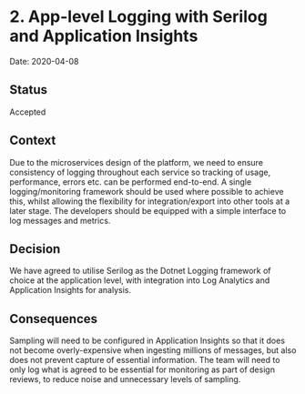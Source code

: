 # 2. App-level Logging with Serilog and Application Insights

Date: 2020-04-08

## Status

Accepted

## Context

Due to the microservices design of the platform, we need to ensure consistency of logging throughout each service so tracking of usage, performance, errors etc. can be performed end-to-end. A single logging/monitoring framework should be used where possible to achieve this, whilst allowing the flexibility for integration/export into other tools at a later stage. The developers should be equipped with a simple interface to log messages and metrics.

## Decision

We have agreed to utilise Serilog as the Dotnet Logging framework of choice at the application level, with integration into Log Analytics and Application Insights for analysis.

## Consequences

Sampling will need to be configured in Application Insights so that it does not become overly-expensive when ingesting millions of messages, but also does not prevent capture of essential information.
The team will need to only log what is agreed to be essential for monitoring as part of design reviews, to reduce noise and unnecessary levels of sampling.
